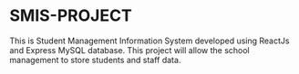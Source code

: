 # SMIS-PROJECT
This is Student Management Information System developed using ReactJs and Express MySQL database. This project will allow the school management to store students and staff data.

